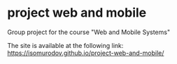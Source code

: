 # project web and mobile

Group project for the course "Web and Mobile Systems"

The site is available at the following link: https://isomurodov.github.io/project-web-and-mobile/
